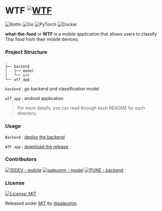 # WTF [![WTF](https://img.shields.io/badge/what--the--food-b171cc?style=for-the-badge)](https://github.com/paleumm/what-the-food) 

![Kotlin](https://img.shields.io/badge/kotlin-%230095D5.svg?style=for-the-badge&logo=kotlin&logoColor=white) ![Go](https://img.shields.io/badge/go-%2300ADD8.svg?style=for-the-badge&logo=go&logoColor=white) ![PyTorch](https://img.shields.io/badge/PyTorch-%23EE4C2C.svg?style=for-the-badge&logo=PyTorch&logoColor=white) ![Docker](https://img.shields.io/badge/docker-%230db7ed.svg?style=for-the-badge&logo=docker&logoColor=white) 


**what-the-food** or **WTF** is a mobile application that allows users to classify Thai food from their mobile devices.

### Project Structure

```
.
├── backend
│   ├── model
│   └── src
└── wtf_app
```

`backend` : go backend and classification model

`wtf_app` : android application

> For more details, you can read through each README for each directory.

### Usage
`Backend` : [deploy the backend](./backend/README.md)

`WTF app` : [download the release](https://github.com/paleumm/what-the-food/releases)

<!--

</div>

### Documentation

<div align="center">

[![view - Documentation](https://img.shields.io/badge/view-Documentation-blue?style=for-the-badge)](/docs/ "Go to project documentation")

</div> -->

### Contributors

[![10DEV - mobile](https://img.shields.io/badge/10DEV-mobile-7F52FF?style=for-the-badge)](https://github.com/Patiyut1807) [![paleumm - model](https://img.shields.io/badge/paleumm-model-EE4C2C?style=for-the-badge)](https://github.com/paleumm) [![PUNE - backend](https://img.shields.io/badge/PUNE-backend-00ADD8?style=for-the-badge)](https://github.com/worachanon226)

### License
[![License: MIT](https://img.shields.io/badge/License-MIT-yellow.svg?style=for-the-badge)](https://opensource.org/licenses/MIT)

Released under [MIT](/LICENSE) by [@paleumm](https://github.com/paleumm).
